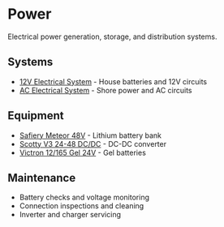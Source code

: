 # Power

Electrical power generation, storage, and distribution systems.

## Systems

- [12V Electrical System](electrical-12v.md) - House batteries and 12V circuits
- [AC Electrical System](electrical-ac.md) - Shore power and AC circuits

## Equipment

- [Safiery Meteor 48V](equipment/safiery-meteor-48v.md) - Lithium battery bank
- [Scotty V3 24-48 DC/DC](equipment/scotty-v3-24-48-dcdc.md) - DC-DC converter
- [Victron 12/165 Gel 24V](equipment/victron-12-165-gel-24v.md) - Gel batteries

## Maintenance

- Battery checks and voltage monitoring
- Connection inspections and cleaning
- Inverter and charger servicing
